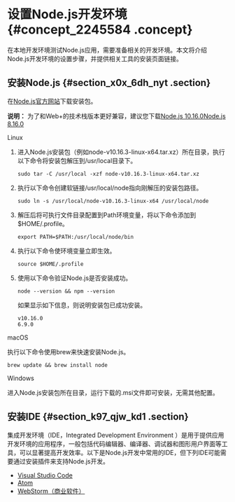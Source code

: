 # 设置Node.js开发环境 {#concept_2245584 .concept}

在本地开发环境测试Node.js应用，需要准备相关的开发环境。本文将介绍Node.js开发环境的设置步骤，并提供相关工具的安装页面链接。

## 安装Node.js {#section_x0x_6dh_nyt .section}

在[Node.js官方网站](https://nodejs.org/)下载安装包。

**说明：** 为了和Web+的技术栈版本更好兼容，建议您下载[Node.js 10.16.0](https://nodejs.org/download/release/v10.16.0/)[Node.js 8.16.0](https://nodejs.org/download/release/v8.16.0/)

Linux

1.  进入Node.js安装包（例如node-v10.16.3-linux-x64.tar.xz）所在目录，执行以下命令将安装包解压到/usr/local目录下。

    ``` {#codeblock_d3o_0u2_eb6}
    sudo tar -C /usr/local -xzf node-v10.16.3-linux-x64.tar.xz
    ```

2.  执行以下命令创建软链接/usr/local/node指向刚解压的安装包路径。

    ``` {#codeblock_7kr_3il_v00}
    sudo ln -s /usr/local/node-v10.16.3-linux-x64 /usr/local/node
    ```

3.  解压后将可执行文件目录配置到Path环境变量，将以下命令添加到$HOME/.profile。

    ``` {#codeblock_mbh_lb0_1a9}
    export PATH=$PATH:/usr/local/node/bin
    ```

4.  执行以下命令使环境变量立即生效。

    ``` {#codeblock_sqy_jvl_xzr}
    source $HOME/.profile
    ```

5.  使用以下命令验证Node.js是否安装成功。

    ``` {#codeblock_9g2_5gd_gnp}
    node --version && npm --version
    ```

    如果显示如下信息，则说明安装包已成功安装。

    ``` {#codeblock_9h8_yf8_37t}
    v10.16.0
    6.9.0
    ```


macOS

执行以下命令使用brew来快速安装Node.js。

``` {#codeblock_pos_cih_o94}
brew update && brew install node
```

Windows

进入Node.js安装包所在目录，运行下载的.msi文件即可安装，无需其他配置。

## 安装IDE {#section_k97_qjw_kd1 .section}

集成开发环境（IDE，Integrated Development Environment ）是用于提供应用开发环境的应用程序，一般包括代码编辑器、编译器、调试器和图形用户界面等工具，可以显著提高开发效率。以下是Node.js开发中常用的IDE，但下列IDE可能需要通过安装插件来支持Node.js开发。

-   [Visual Studio Code](https://code.visualstudio.com/)
-   [Atom](https://atom.io/)
-   [WebStorm（商业软件）](https://www.jetbrains.com/webstorm/)

